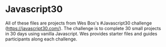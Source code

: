 # Javascript30
All of these files are projects from Wes Bos's #Javascript30 challenge (https://javascript30.com/).  The challenge is to complete 30
small projects in 30 days using vanilla Javascript.  Wes provides starter files and guides participants along each challenge.  
